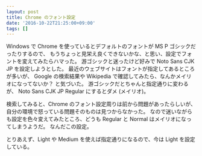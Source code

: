 ```yaml
---
layout: post
title: Chrome のフォント設定
date: '2016-10-22T21:25:00+09:00'
tags: []
---
```

Windows で Chrome を使っているとデフォルトのフォントが MS P ゴシックだったりするので、
もうちょっと見栄え良くできないかな、と思い、設定でフォントを変えてみたらハマった。
游ゴシックと迷ったけど好みで Noto Sans CJK JP を設定しようとした。
最近のウェブサイトはフォントが指定してあるところが多いが、
Google の検索結果や Wikipedia で確認してみたら、なんかメイリオになってないか？ と気づいた。
游ゴシックだとちゃんと指定通りに変わるが、 Noto Sans CJK JP Regular にするとダメ (メイリオ)。

検索してみると、Chrome のフォント設定周りは前から問題があったらしいが、
自分の環境で怒っている問題そのものは見つからなかった。
なので迷いながらも設定を色々変えてみたところ、どうも Regular と Normal はメイリオになってしまうようだ。
なんだこの設定。

とりあえず、Light や Medium を使えば指定通りになるので、今は Light を設定している。
